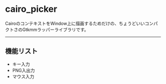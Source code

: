 
# cairo_picker

CairoのコンテキストをWindow上に描画するためだけの、ちょうどいいコンパクトさのGtkmmラッパーライブラリです。
___

## 機能リスト

 - キー入力
 - PNG入出力
 - マウス入力